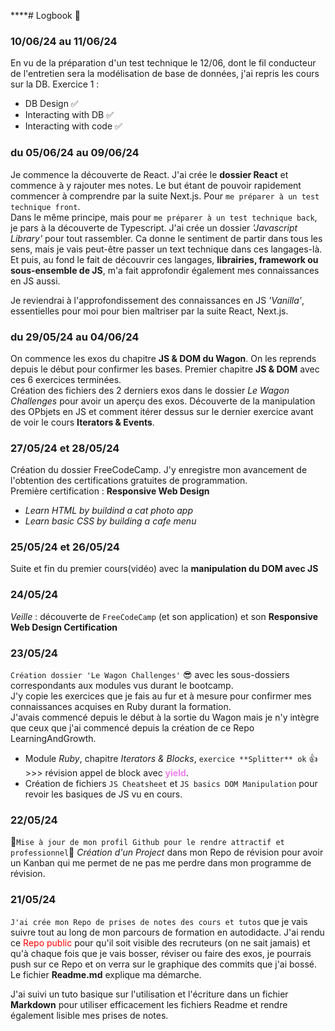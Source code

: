 ****# Logbook 📖

### 10/06/24 au 11/06/24
En vu de la préparation d'un test technique le 12/06, dont le fil conducteur de l'entretien sera la modélisation de base de données, j'ai repris les cours sur la DB.<brb>
Exercice 1 :
* DB Design :white_check_mark:
* Interacting with DB :white_check_mark:
* Interacting with code :white_check_mark:

### du 05/06/24 au 09/06/24
Je commence la découverte de React. J'ai crée le **dossier React** et commence à y rajouter mes notes. Le but étant de pouvoir rapidement commencer à comprendre par la suite Next.js. Pour `me préparer à un test technique front`.<br>
Dans le même principe, mais pour `me préparer à un test technique back`, je pars à la découverte de Typescript.
J'ai crée un dossier _'Javascript Library'_ pour tout rassembler.
Ca donne le sentiment de partir dans tous les sens, mais je vais peut-être passer un text technique dans ces langages-là. Et puis, au fond le fait de découvrir ces langages, **librairies, framework ou sous-ensemble de JS**, m'a fait approfondir également mes connaissances en JS aussi.

Je reviendrai à l'approfondissement des connaissances en JS _'Vanilla'_, essentielles pour moi pour bien maîtriser par la suite React, Next.js.

### du 29/05/24 au 04/06/24
On commence les exos du chapitre **JS & DOM du Wagon**. On les reprends depuis le début pour confirmer les bases.
Premier chapitre **JS & DOM** avec ces 6 exercices terminées. <br>
Création des fichiers des 2 derniers exos dans le dossier _Le Wagon Challenges_ pour avoir un aperçu des exos. Découverte de la manipulation des OPbjets en JS et comment itérer dessus sur le dernier exercice avant de voir le cours **Iterators & Events**.

### 27/05/24 et 28/05/24
Création du dossier FreeCodeCamp. J'y enregistre mon avancement de l'obtention des certifications gratuites de programmation.<br>
Première certification : **Responsive Web Design**<br>
- _Learn HTML by buildind a cat photo app_
- _Learn basic CSS by building a cafe menu_

### 25/05/24 et 26/05/24
Suite et fin du premier cours(vidéo) avec la **manipulation du DOM avec JS**

### 24/05/24
_Veille_ : découverte de `FreeCodeCamp` (et son application) et son **Responsive Web Design Certification**
### 23/05/24
`Création dossier 'Le Wagon Challenges'` 😎 avec les sous-dossiers correspondants aux modules vus durant le bootcamp.<br>
J'y copie les exercices que je fais au fur et à mesure pour confirmer mes connaissances acquises en Ruby durant la formation. <br>
J'avais commencé depuis le début à la sortie du Wagon mais je n'y intègre que ceux que j'ai commencé depuis la création de ce Repo LearningAndGrowth.<br>

- Module _Ruby_, chapitre _Iterators & Blocks_, `exercice **Splitter** ok` 👍 >>> révision appel de block avec <span style="color:violet;">**yield**</span>.
- Création de fichiers `JS Cheatsheet` et `JS basics DOM Manipulation` pour revoir les basiques de JS vu en cours.

### 22/05/24
🚀`Mise à jour de mon profil Github pour le rendre attractif et professionnel`🚀
_Création d'un Project_ dans mon Repo de révision pour avoir un Kanban qui me permet de ne pas me perdre dans mon programme de révision.

### 21/05/24
`J'ai crée mon Repo de prises de notes des cours et tutos` que je vais suivre tout au long de mon parcours de formation en autodidacte.
J'ai rendu ce <span style="color:red;">Repo public</span> pour qu'il soit visible des recruteurs (on ne sait jamais) et qu'à chaque fois que je vais bosser, réviser ou faire des exos,
je pourrais push sur ce Repo et on verra sur le graphique des commits que j'ai bossé.
Le fichier **Readme.md** explique ma démarche.

J'ai suivi un tuto basique sur l'utilisation et l'écriture dans un fichier **Markdown** pour utiliser efficacement les fichiers Readme et rendre également lisible mes prises de notes.
